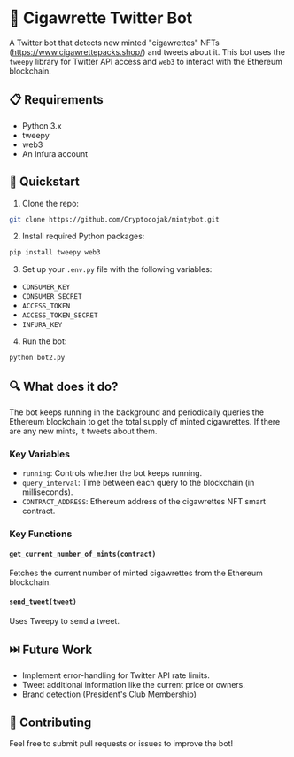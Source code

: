 # 🚬 Cigawrette Twitter Bot

A Twitter bot that detects new minted "cigawrettes" NFTs (https://www.cigawrettepacks.shop/) and tweets about it. This bot uses the `tweepy` library for Twitter API access and `web3` to interact with the Ethereum blockchain.

## 📋 Requirements
- Python 3.x
- tweepy
- web3
- An Infura account

## 🚀 Quickstart

1. Clone the repo:
```bash
git clone https://github.com/Cryptocojak/mintybot.git
```

2. Install required Python packages:
```bash
pip install tweepy web3
```

3. Set up your `.env.py` file with the following variables:
- `CONSUMER_KEY`
- `CONSUMER_SECRET`
- `ACCESS_TOKEN`
- `ACCESS_TOKEN_SECRET`
- `INFURA_KEY`

4. Run the bot:
```bash
python bot2.py
```

## 🔍 What does it do?

The bot keeps running in the background and periodically queries the Ethereum blockchain to get the total supply of minted cigawrettes. If there are any new mints, it tweets about them.

### Key Variables
- `running`: Controls whether the bot keeps running.
- `query_interval`: Time between each query to the blockchain (in milliseconds).
- `CONTRACT_ADDRESS`: Ethereum address of the cigawrettes NFT smart contract.

### Key Functions

#### `get_current_number_of_mints(contract)`
Fetches the current number of minted cigawrettes from the Ethereum blockchain.

#### `send_tweet(tweet)`
Uses Tweepy to send a tweet.

## ⏭️ Future Work
- Implement error-handling for Twitter API rate limits.
- Tweet additional information like the current price or owners.
- Brand detection (President's Club Membership)

## 🤝 Contributing
Feel free to submit pull requests or issues to improve the bot!
